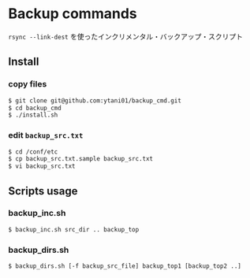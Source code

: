 # Backup commands

``rsync --link-dest`` を使ったインクリメンタル・バックアップ・スクリプト

## Install

### copy files

```bash
$ git clone git@github.com:ytani01/backup_cmd.git
$ cd backup_cmd
$ ./install.sh
```

### edit ``backup_src.txt``

```bash
$ cd /conf/etc
$ cp backup_src.txt.sample backup_src.txt
$ vi backup_src.txt
```

## Scripts usage

### backup_inc.sh

```bash
$ backup_inc.sh src_dir .. backup_top
```

### backup_dirs.sh

```bash
$ backup_dirs.sh [-f backup_src_file] backup_top1 [backup_top2 ..]
```
